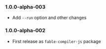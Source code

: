 ### 1.0.0-alpha-003

* Add `--run` option and other changes

### 1.0.0-alpha-002

* First release as `fable-compiler-js` package
